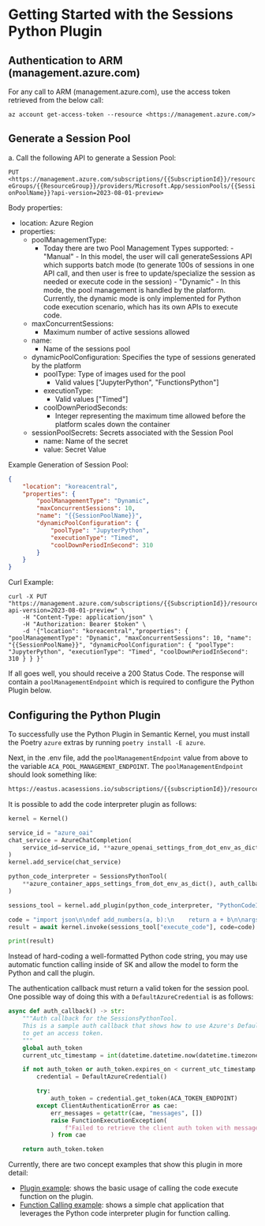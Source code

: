 # Getting Started with the Sessions Python Plugin

## Authentication to ARM (management.azure.com)

For any call to ARM (management.azure.com), use the access token retrieved from the below call:

```az account get-access-token --resource <https://management.azure.com/>```

## Generate a Session Pool

a. Call the following API to generate a Session Pool:

```PUT <https://management.azure.com/subscriptions/{{SubscriptionId}}/resourceGroups/{{ResourceGroup}}/providers/Microsoft.App/sessionPools/{{SessionPoolName}}?api-version=2023-08-01-preview>```

Body properties:

- location: Azure Region
- properties:
  - poolManagementType:
    - Today there are two Pool Management Types supported:
           - "Manual"
                - In this model, the user will call generateSessions API which supports batch mode (to generate 100s of sessions in one API call, and then user is free to update/specialize the session as needed or execute code in the session)
           - "Dynamic"
                - In this mode, the pool management is handled by the platform. Currently, the dynamic mode is only implemented for Python code execution scenario, which has its own APIs to execute code.
  - maxConcurrentSessions:
    - Maximum number of active sessions allowed
  - name:
    - Name of the sessions pool
  - dynamicPoolConfiguration: Specifies the type of sessions generated by the platform
    - poolType: Type of images used for the pool
      - Valid values ["JupyterPython", "FunctionsPython"]
    - executionType:
      - Valid values ["Timed"]
    - coolDownPeriodSeconds:
      - Integer representing the maximum time allowed before the platform scales down the container
  - sessionPoolSecrets: Secrets associated with the Session Pool
    - name: Name of the secret
    - value: Secret Value

Example Generation of Session Pool:

```json
{
    "location": "koreacentral",
    "properties": {
        "poolManagementType": "Dynamic",
        "maxConcurrentSessions": 10,
        "name": "{{SessionPoolName}}",
        "dynamicPoolConfiguration": {
            "poolType": "JupyterPython",
            "executionType": "Timed",
            "coolDownPeriodInSecond": 310
        }
    }
}
```

Curl Example:

```curl
curl -X PUT "https://management.azure.com/subscriptions/{{SubscriptionId}}/resourceGroups/{{ResourceGroup}}/providers/Microsoft.App/sessionPools/{{SessionPoolName}}?api-version=2023-08-01-preview" \
    -H "Content-Type: application/json" \
    -H "Authorization: Bearer $token" \
    -d '{"location": "koreacentral","properties": { "poolManagementType": "Dynamic", "maxConcurrentSessions": 10, "name": "{{SessionPoolName}}", "dynamicPoolConfiguration": { "poolType": "JupyterPython", "executionType": "Timed", "coolDownPeriodInSecond": 310 } } }'
```

If all goes well, you should receive a 200 Status Code. The response will contain a `poolManagementEndpoint` which is required to configure the Python Plugin below.

## Configuring the Python Plugin

To successfully use the Python Plugin in Semantic Kernel, you must install the Poetry `azure` extras by running `poetry install -E azure`.

Next, in the .env file, add the `poolManagementEndpoint` value from above to the variable `ACA_POOL_MANAGEMENT_ENDPOINT`. The `poolManagementEndpoint` should look something like:

```html
https://eastus.acasessions.io/subscriptions/{{subscriptionId}}/resourceGroups/{{resourceGroup}}/sessionPools/{{sessionPool}}/python/execute
```

It is possible to add the code interpreter plugin as follows:

```python
kernel = Kernel()

service_id = "azure_oai"
chat_service = AzureChatCompletion(
    service_id=service_id, **azure_openai_settings_from_dot_env_as_dict(include_api_version=True)
)
kernel.add_service(chat_service)

python_code_interpreter = SessionsPythonTool(
    **azure_container_apps_settings_from_dot_env_as_dict(), auth_callback=auth_callback
)

sessions_tool = kernel.add_plugin(python_code_interpreter, "PythonCodeInterpreter")

code = "import json\n\ndef add_numbers(a, b):\n    return a + b\n\nargs = '{\"a\": 1, \"b\": 1}'\nargs_dict = json.loads(args)\nprint(add_numbers(args_dict['a'], args_dict['b']))"
result = await kernel.invoke(sessions_tool["execute_code"], code=code)

print(result)
```

Instead of hard-coding a well-formatted Python code string, you may use automatic function calling inside of SK and allow the model to form the Python and call the plugin.

The authentication callback must return a valid token for the session pool. One possible way of doing this with a `DefaultAzureCredential` is as follows:

```python
async def auth_callback() -> str:
    """Auth callback for the SessionsPythonTool.
    This is a sample auth callback that shows how to use Azure's DefaultAzureCredential
    to get an access token.
    """
    global auth_token
    current_utc_timestamp = int(datetime.datetime.now(datetime.timezone.utc).timestamp())

    if not auth_token or auth_token.expires_on < current_utc_timestamp:
        credential = DefaultAzureCredential()

        try:
            auth_token = credential.get_token(ACA_TOKEN_ENDPOINT)
        except ClientAuthenticationError as cae:
            err_messages = getattr(cae, "messages", [])
            raise FunctionExecutionException(
                f"Failed to retrieve the client auth token with messages: {' '.join(err_messages)}"
            ) from cae

    return auth_token.token
```

Currently, there are two concept examples that show this plugin in more detail:

- [Plugin example](../../../samples/concepts/plugins/azure_python_code_interpreter.py): shows the basic usage of calling the code execute function on the plugin.
- [Function Calling example](../../../samples/concepts/auto_function_calling/azure_python_code_interpreter_function_calling.py): shows a simple chat application that leverages the Python code interpreter plugin for function calling.
